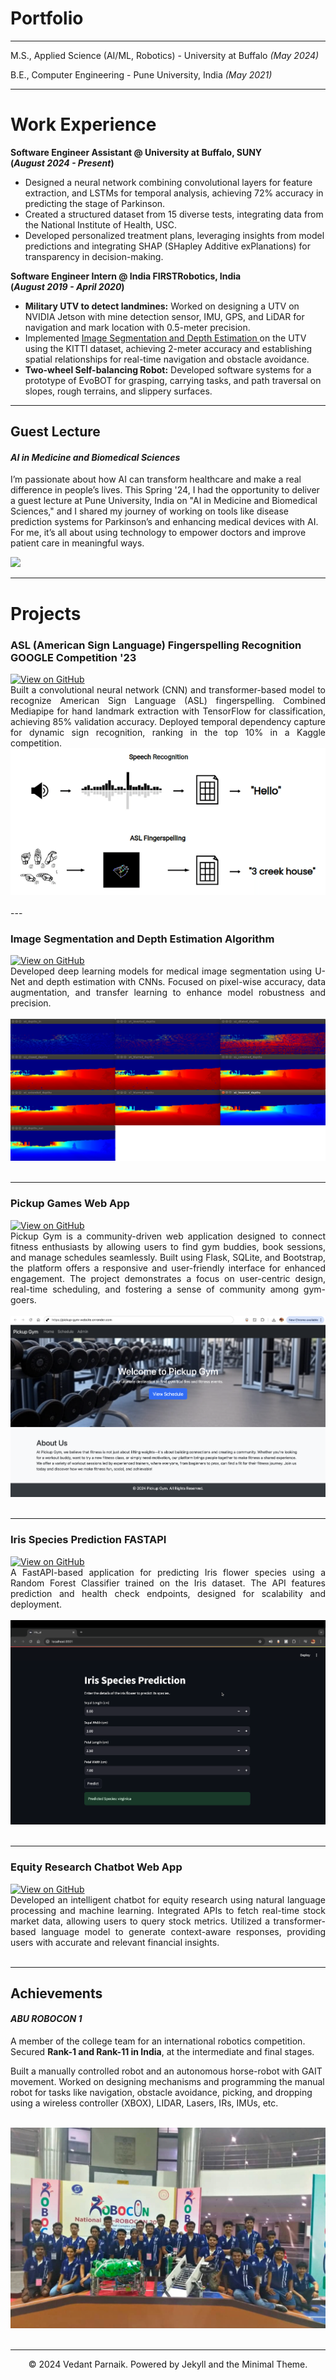 # Portfolio
---

M.S., Applied Science (AI/ML, Robotics) - University at Buffalo  _(May 2024)_ <br>

B.E., Computer Engineering - Pune University, India  _(May 2021)_

---

# Work Experience
**Software Engineer Assistant @ University at Buffalo, SUNY <br> (_August 2024 - Present_)**
- Designed a neural network combining convolutional layers for feature extraction, and LSTMs for temporal analysis, achieving 72% accuracy in predicting the stage of Parkinson.
- Created a structured dataset from 15 diverse tests, integrating data from the National Institute of Health, USC.
- Developed personalized treatment plans, leveraging insights from model predictions and integrating SHAP (SHapley Additive exPlanations) for transparency in decision-making.

**Software Engineer Intern @ India FIRSTRobotics, India <br> (_August 2019 - April 2020_)**
- **Military UTV to detect landmines:** Worked on designing a UTV on NVIDIA Jetson with mine detection sensor, IMU, GPS, and LiDAR for navigation and mark location with 0.5-meter precision.
- Implemented <a href="https://github.com/vedantparnaik/Image-Segmentation-Depth-Estimation-for-UTV" target="_blank">
  Image Segmentation and Depth Estimation
</a> on the UTV using the KITTI dataset, achieving 2-meter accuracy and establishing spatial relationships for real-time navigation and obstacle avoidance.
- **Two-wheel Self-balancing Robot:** Developed software systems for a prototype of EvoBOT for grasping, carrying tasks, and path traversal on slopes, rough terrains, and slippery surfaces.

---

## Guest Lecture

#### _AI in Medicine and Biomedical Sciences_

I’m passionate about how AI can transform healthcare and make a real difference in people’s lives. This Spring '24, I had the opportunity to deliver a guest lecture at Pune University, India on "AI in Medicine and Biomedical Sciences," and I shared my journey of working on tools like disease prediction systems for Parkinson’s and enhancing medical devices with AI. For me, it’s all about using technology to empower doctors and improve patient care in meaningful ways.

<a href="AI in MBS.pdf" target="_blank">
  <img src="https://img.shields.io/badge/Check_out_my_Lecture!-8A2BE2">
</a>

---

# Projects 

### ASL (American Sign Language) Fingerspelling Recognition <br> GOOGLE Competition '23

<a href="https://github.com/vedantparnaik/ASL-American-Sign-Language-Fingerspelling-Recognition" target="_blank">
  <img src="https://img.shields.io/badge/GitHub-View_on_GitHub-blue?logo=GitHub" alt="View on GitHub">
</a>


<div style="text-align: justify">Built a convolutional neural network (CNN) and transformer-based model to recognize American Sign Language (ASL) fingerspelling. Combined Mediapipe for hand landmark extraction with TensorFlow for classification, achieving 85% validation accuracy. Deployed temporal dependency capture for dynamic sign recognition, ranking in the top 10% in a Kaggle competition.</div>

<center><img src="images/asl.jpg"/></center>
<br>
---

### Image Segmentation and Depth Estimation Algorithm

<a href="https://github.com/vedantparnaik/Image-Segmentation-Depth-Estimation-for-UTV" target="_blank">
  <img src="https://img.shields.io/badge/GitHub-View_on_GitHub-blue?logo=GitHub" alt="View on GitHub">
</a>

<div style="text-align: justify">Developed deep learning models for medical image segmentation using U-Net and depth estimation with CNNs. Focused on pixel-wise accuracy, data augmentation, and transfer learning to enhance model robustness and precision.</div>
<br>
<center><img src="images/show_process.png"></center>
<br>

---

### Pickup Games Web App

<a href="https://github.com/vedantparnaik/pickup_gym_website" target="_blank">
  <img src="https://img.shields.io/badge/GitHub-View_on_GitHub-blue?logo=GitHub" alt="View on GitHub">
</a>

<div style="text-align: justify">Pickup Gym is a community-driven web application designed to connect fitness enthusiasts by allowing users to find gym buddies, book sessions, and manage schedules seamlessly. Built using Flask, SQLite, and Bootstrap, the platform offers a responsive and user-friendly interface for enhanced engagement. The project demonstrates a focus on user-centric design, real-time scheduling, and fostering a sense of community among gym-goers.</div>
<br>
<center><img src="images/Landing Page.png"/></center>
<br>

---
<!--
### Predict Breast Cancer with RF, PCA and SVM using Python

[![Open Notebook](https://img.shields.io/badge/Jupyter-Open_Notebook-blue?logo=Jupyter)](projects/breast-cancer.html)
[![View on GitHub](https://img.shields.io/badge/GitHub-View_on_GitHub-blue?logo=GitHub)](https://github.com/chriskhanhtran/predict-breast-cancer-with-rf-pca-svm/blob/master/breast-cancer.ipynb)

<div style="text-align: justify">In this project I am going to perform comprehensive EDA on the breast cancer dataset, then transform the data using Principal Components Analysis (PCA) and use Support Vector Machine (SVM) model to predict whether a patient has breast cancer.</div>
<br>
<center><img src="images/breast-cancer.png"/></center>
<br>

--- -->

### Iris Species Prediction FASTAPI

<a href="https://github.com/vedantparnaik/IRIS-classification-with-FastAPI" target="_blank">
  <img src="https://img.shields.io/badge/GitHub-View_on_GitHub-blue?logo=GitHub" alt="View on GitHub">
</a>

<div style="text-align: justify">A FastAPI-based application for predicting Iris flower species using a Random Forest Classifier trained on the Iris dataset. The API features prediction and health check endpoints, designed for scalability and deployment.</div>
<br>
<center><img src="images/iris_landing_page.png"/></center>
<br>

---

### Equity Research Chatbot Web App

<a href="https://github.com/vedantparnaik/Chat-with-PDF--AI-Powered-Chatbot" target="_blank">
  <img src="https://img.shields.io/badge/GitHub-View_on_GitHub-blue?logo=GitHub" alt="View on GitHub">
</a>

<div style="text-align: justify">Developed an intelligent chatbot for equity research using natural language processing and machine learning. Integrated APIs to fetch real-time stock market data, allowing users to query stock metrics. Utilized a transformer-based language model to generate context-aware responses, providing users with accurate and relevant financial insights.</div>

<br>

---

## Achievements

#### _ABU ROBOCON 1_

A member of the college team for an international robotics competition.  
Secured **Rank-1 and Rank-11 in India**, at the intermediate and final stages.

Built a manually controlled robot and an autonomous horse-robot with GAIT movement.
Worked on designing mechanisms and programming the manual robot for tasks
like navigation, obstacle avoidance, picking, and dropping using a wireless controller (XBOX), LIDAR, Lasers, IRs, IMUs, etc.

<br>
<center><img src="images/IMG_8568.jpg"/></center>
<br>

---

<center>© 2024 Vedant Parnaik. Powered by Jekyll and the Minimal Theme.</center>
